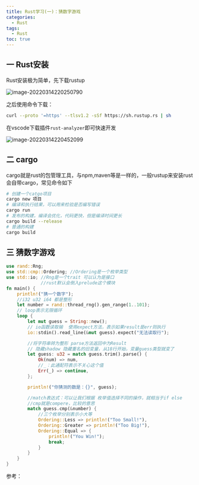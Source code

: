 ```yaml
---
title: Rust学习(一)：猜数字游戏
categories:
  - Rust
tags: 
  - Rust
toc: true
---
```




## 一 Rust安装

Rust安装极为简单，先下载rustup

![image-20220314220250790](https://img.yangcc.top/img/image-20220314220250790.png)

之后使用命令下载：

```sh
curl --proto '=https' --tlsv1.2 -sSf https://sh.rustup.rs | sh
```

在vscode下载插件`rust-analyzer`即可快速开发

![image-20220314220452099](https://img.yangcc.top/img/image-20220314220452099.png)

## 二 cargo

cargo就是rust的包管理工具，与npm,maven等是一样的，一般rustup来安装rust会自带cargo，常见命令如下

```sh
# 创建一个catgo项目
cargo new 项目
# 编译和执行结果，可以用来检验是否编写错误
cargo run 
# 发布的构建，编译会优化，代码更快，但是编译时间更长
cargo build --release
# 普通的构建
cargo build
```

## 三 猜数字游戏

```rust
use rand::Rng;
use std::cmp::Ordering; //Ordering是一个枚举类型
use std::io; //Rng是一个trait 可以认为是接口
             //rust默认会倒入prelude这个模块
fn main() {
    println!("猜一个数字");
    //i32 u32 i64 都是整形
    let number = rand::thread_rng().gen_range(1..101);
    // loop表示无限循环
    loop {
        let mut guess = String::new();
        // io函数读取输  使用expect方法，表示如果result是err则执行
        io::stdin().read_line(&mut guess).expect("无法读取行");

        //将字符串转为整形 parse方法返回中为Result
        // 隐藏shadow 隐藏重名的旧变量，从18行开始，变量guess类型就变了
        let guess: u32 = match guess.trim().parse() {
            Ok(num) => num,
            //_：此通配符表示不关心这个值
            Err(_) => continue,
        };

        println!("你猜测的数是：{}", guess);

        //match表达式：可以让我们根据 枚举值选择不同的操作，就相当于if else
        //cmp就是compere，比较的意思
        match guess.cmp(&number) {
            //三个枚举分别表示小大等
            Ordering::Less => println!("Too Small!"),
            Ordering::Greater => println!("Too Big!"),
            Ordering::Equal => {
                println!("You Win!");
                break;
            }
        }
    }
}
```

参考：

[Rust教程]:https://www.bilibili.com/video/BV1hp4y1k7SV?p=8&amp;amp;spm_id_from=pageDriver
